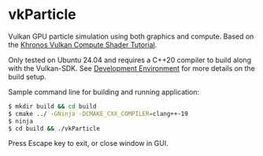 # vkParticle

Vulkan GPU particle simulation using both graphics and compute.
Based on the [Khronos Vulkan Compute Shader Tutorial](https://docs.vulkan.org/tutorial/latest/11_Compute_Shader.html).

Only tested on Ubuntu 24.04 and requires a C++20 compiler to build along with the Vulkan-SDK. See [Development Environment](https://docs.vulkan.org/tutorial/latest/02_Development_environment.html) for more details on the build setup.


Sample command line for building and running application:
```sh
$ mkdir build && cd build
$ cmake ../ -GNinja -DCMAKE_CXX_COMPILER=clang++-19
$ ninja
$ cd build && ./vkParticle
```

Press Escape key to exit, or close window in GUI.

